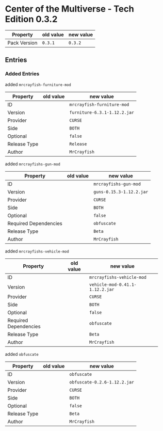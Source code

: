 # Center of the Multiverse - Tech Edition 0.3.2

Property | old value | new value
---|---|---
Pack Version | `0.3.1` | `0.3.2`


## Entries

### Added Entries

added `mrcrayfish-furniture-mod`

Property | old value | new value
---|---|---
ID |  | `mrcrayfish-furniture-mod`
Version |  | `furniture-6.3.1-1.12.2.jar`
Provider |  | `CURSE`
Side |  | `BOTH`
Optional |  | `false`
Release Type |  | `Release`
Author |  | `MrCrayfish`



added `mrcrayfishs-gun-mod`

Property | old value | new value
---|---|---
ID |  | `mrcrayfishs-gun-mod`
Version |  | `guns-0.15.3-1.12.2.jar`
Provider |  | `CURSE`
Side |  | `BOTH`
Optional |  | `false`
Required Dependencies |  | `obfuscate`
Release Type |  | `Beta`
Author |  | `MrCrayfish`



added `mrcrayfishs-vehicle-mod`

Property | old value | new value
---|---|---
ID |  | `mrcrayfishs-vehicle-mod`
Version |  | `vehicle-mod-0.41.1-1.12.2.jar`
Provider |  | `CURSE`
Side |  | `BOTH`
Optional |  | `false`
Required Dependencies |  | `obfuscate`
Release Type |  | `Beta`
Author |  | `MrCrayfish`



added `obfuscate`

Property | old value | new value
---|---|---
ID |  | `obfuscate`
Version |  | `obfuscate-0.2.6-1.12.2.jar`
Provider |  | `CURSE`
Side |  | `BOTH`
Optional |  | `false`
Release Type |  | `Beta`
Author |  | `MrCrayfish`






